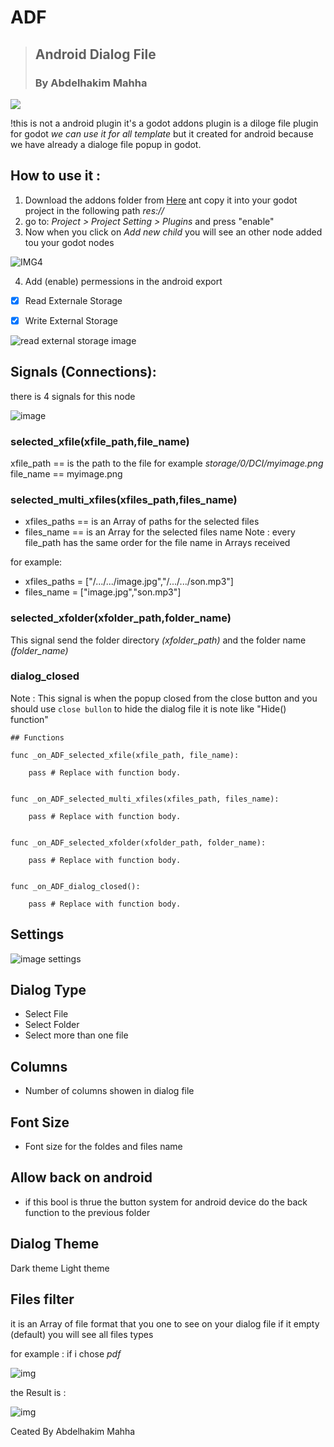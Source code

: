 # ADF
> ## **A**ndroid **D**ialog **F**ile
> ### By Abdelhakim Mahha

![](https://blogger.googleusercontent.com/img/b/R29vZ2xl/AVvXsEhQYF6HC16pqmlsiRh8aHfMm7Z-nYpjPKZqhD2Ej-efG0UBPALQmow4d2lu8YxJucxto3hKfvoz8beTc2fxXm8Al1xuIBkgqGaNHD08QlvfjrMHqd1rYg9eS6chd25KaKe-nCaTBtmPmPZU1-kEk15eJ1bInui92mJvyxy297_S7kSfnhEuw3zo8xobq3ET/s696/MN.JPG)

!this is not a android plugin it's a godot addons plugin
is a diloge file plugin for godot _we can use it for all template_ but it created for android because we have already a dialoge file popup in godot.

## How to use it :
1. Download the addons folder from [Here](https://github.com/haki-m/ADF) ant copy it into your godot project in the following path _res://_
2. go to:  _Project > Project Setting > Plugins_ and press "enable"
3. Now when you click on _Add new child_ you will see an other node added tou your godot nodes

![IMG4](https://blogger.googleusercontent.com/img/b/R29vZ2xl/AVvXsEhMU_pOLXa4zxUb-oG-gQOJpNfVnrg7iaNCWsGQcxZBV-640cNVxmZUE3ZmFSLO8Oh_1iA3h-ETj0Jbr41V7QOGwlADbVFqduIqf-2WhfYfSWskhJzhLJPeMUI0uHw85UYIuoj1vRhajpR0GMjnrjvH60_sIzGBuxxSyOKqBV-OfLneLbhprFeQNvGxuDzE/s678/ADF.JPG)

4. Add (enable) permessions in the android export

- [x] Read Externale Storage
   
- [x] Write External Storage

![read external storage image](https://blogger.googleusercontent.com/img/b/R29vZ2xl/AVvXsEiGe60BGCAsottQhWE9y-5vshUVFcmc3F1MvyM55_2UZE_oxvNE_uita44eL4e4u-Xgfqf-lLtIyrlRoKuWXjBJIhN2PdhEAdK1MiFE6tX58kQcps2YgV6pFrKwcA0EgoI0x5dQgU94pS5ONYuUbh1DdW5L-l1OnTSRYkiyyGfKz84snfVNhNRqMx_pcxZ0/s693/readexternalestorage.JPG)

## Signals (Connections):
there is 4 signals for this node

![image](https://blogger.googleusercontent.com/img/b/R29vZ2xl/AVvXsEimtASun8rPIKxkEl-CJ8jz8tU8BOxhbRbZWlLkKR95AaWXiCIQ26kY7Re-yJEqlhSOVt7olR1-KHZRCi_kY2espExc5TEXpjLgRTfpuXtbOY7Hr_UoqOGoGTl33eEa1Q-zTuz8hSTlJ39w_-cM4oRqFz8dQHvtdqCxZQ5si0YBajw1QN-NA7NdunGogRD8/s571/signals.JPG)

### selected_xfile(xfile_path,file_name)

xfile_path == is the path to the file for example _storage/0/DCI/myimage.png_
file_name == myimage.png

### selected_multi_xfiles(xfiles_path,files_name)

* xfiles_paths == is an Array of paths for the selected files
* files_name == is an Array for the selected files name
Note : every file_path has the same order for the file name in Arrays received 

for example:
- xfiles_paths = ["/.../.../image.jpg","/.../.../son.mp3"]
- files_name = ["image.jpg","son.mp3"]
  
### selected_xfolder(xfolder_path,folder_name)

This signal send the folder directory _(xfolder_path)_ and the folder name _(folder_name)_

### dialog_closed
Note : This signal is when the popup closed from the close button and you should use `close bullon` to hide the dialog file it is note like "Hide() function"
```
## Functions

func _on_ADF_selected_xfile(xfile_path, file_name):

	pass # Replace with function body.


func _on_ADF_selected_multi_xfiles(xfiles_path, files_name):

	pass # Replace with function body.


func _on_ADF_selected_xfolder(xfolder_path, folder_name):
	
	pass # Replace with function body.


func _on_ADF_dialog_closed():
	
	pass # Replace with function body.
```

## Settings

![image settings](https://blogger.googleusercontent.com/img/b/R29vZ2xl/AVvXsEh-dbm7MU3tBPRbi_l0nYtc30PiobmlQJc_32N0gF7l2gMEoK97BOjGDqXGyP_a7Av507cuJvg71Odi3PMReOd0EvDOuN7jGEKbs8iY8rFZ-RCUknD0OaDKa9EOcm_EiSPRi0ZokRUM8rs7WdbkXyU1G021o_JEDrE1OA_eJB0eYA0PFB5N-QtLojiVd6NA/s360/settings.JPG)

## Dialog Type

* Select File
* Select Folder
* Select more than one file

## Columns
* Number of columns showen in dialog file

## Font Size
* Font size for the foldes and files name

## Allow back on android
* if this bool is thrue the button system for android device do the back function to the previous folder

## Dialog Theme
Dark theme
Light theme

## Files filter
it is an Array of file format that you one to see on your dialog file if it empty (default) you will see all files types 

for example : if i chose _pdf_

![img](https://blogger.googleusercontent.com/img/b/R29vZ2xl/AVvXsEjUNmLgDdsjCdvBxO9qTdyZO0nOLMPrriqAZ55aYZ6kuvMoeSR4HM-xzXi5JdEaTCMtgrNoeMttHtoXgixxVT3ntnOv-C688t8UuTRzas7TT4hbv6xcEyYQhA2QY5QG3N3wOTOda9FJilCPc1lGVFglkXcyja5Oy7TgpX5aI8JkMvXdatsc2XB3yrZ4bZ3p/s344/filters.JPG)

the Result is :

![img](https://blogger.googleusercontent.com/img/b/R29vZ2xl/AVvXsEiLvmIGNFT32UJlUowu3nj0a_ZxAL2n0buGDYLS1RhwZ68BSw_kU-P_Tc9VLh3eR0dW7S-WtD0yOQBt4wEu5fYgwGLCmRZE_wMcKjGgxTYZuqTNWLfmiLswh4h84fWdmF1JgI2X9S4OrAAV30myNtW6_KAcBitVFcPm2ot605NCbdrnfjUf_Jn64GTKgPIg/s1002/pdf.JPG)


Ceated By Abdelhakim Mahha
